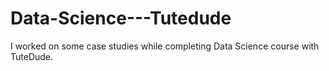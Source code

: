 # Data-Science---Tutedude
I worked on some case studies while completing Data Science course with TuteDude.

